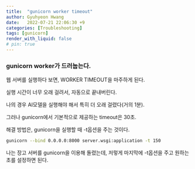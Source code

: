 ```yaml
---
title:  "gunicorn worker timeout"
author: Gyuhyeon Hwang
date:   2022-07-21 22:06:30 +9
categories: [Troubleshooting]
tags: [gunicorn]
render_with_liquid: false
# pin: true
---
```

### gunicorn worker가 드러눕는다.

웹 서버를 실행하다 보면, WORKER TIMEOUT을 마주하게 된다.

실행 시간이 너무 오래 걸려서, 자동으로 끝내버린다.

나의 경우 AI모델을 실행해야 해서 특히 더 오래 걸렸다(거의 1분).

그러나 gunicorn에서 기본적으로 제공하는 timeout은 30초.

해결 방법은, gunicorn을 실행할 때 -t옵션을 주는 것이다.

```sh
gunicorn --bind 0.0.0.0:8000 server.wsgi:application -t 150
```

나는 장고 서버를 gunicorn을 이용해 돌렸는데, 저렇게 마지막에 -t옵션을 주고 원하는 초를 설정하면 된다.